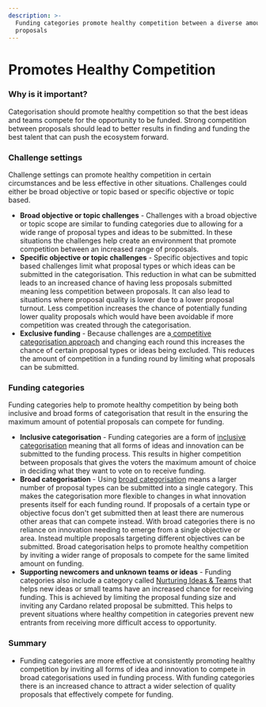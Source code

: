 ```yaml
---
description: >-
  Funding categories promote healthy competition between a diverse amount of
  proposals
---
```


# Promotes Healthy Competition

### **Why is it important?**

Categorisation should promote healthy competition so that the best ideas and teams compete for the opportunity to be funded. Strong competition between proposals should lead to better results in finding and funding the best talent that can push the ecosystem forward.



### Challenge settings

Challenge settings can promote healthy competition in certain circumstances and be less effective in other situations. Challenges could either be broad objective or topic based or specific objective or topic based.

* **Broad objective or topic challenges** - Challenges with a broad objective or topic scope are similar to funding categories due to allowing for a wide range of proposal types and ideas to be submitted. In these situations the challenges help create an environment that promote competition between an increased range of proposals.&#x20;
* **Specific objective or topic challenges** - Specific objectives and topic based challenges limit what proposal types or which ideas can be submitted in the categorisation. This reduction in what can be submitted leads to an increased chance of having less proposals submitted meaning less competition between proposals. It can also lead to situations where proposal quality is lower due to a lower proposal turnout. Less competition increases the chance of potentially funding lower quality proposals which would have been avoidable if more competition was created through the categorisation.
* **Exclusive funding** - Because challenges are a[ competitive categorisation approach](../categorisation-analysis/inclusive-vs-competitive-categorisation.md) and changing each round this increases the chance of certain proposal types or ideas being excluded. This reduces the amount of competition in a funding round by limiting what proposals can be submitted.



### Funding categories

Funding categories help to promote healthy competition by being both inclusive and broad forms of categorisation that result in the ensuring the maximum amount of potential proposals can compete for funding.

* **Inclusive categorisation** - Funding categories are a form of [inclusive categorisation](../categorisation-analysis/inclusive-vs-competitive-categorisation.md) meaning that all forms of ideas and innovation can be submitted to the funding process. This results in higher competition between proposals that gives the voters the maximum amount of choice in deciding what they want to vote on to receive funding.
* **Broad categorisation** - Using [broad categorisation](../categorisation-analysis/broad-vs-specific-categorisation.md) means a larger number of proposal types can be submitted into a single category. This makes the categorisation more flexible to changes in what innovation presents itself for each funding round. If proposals of a certain type or objective focus don't get submitted then at least there are numerous other areas that can compete instead. With broad categories there is no reliance on innovation needing to emerge from a single objective or area. Instead multiple proposals targeting different objectives can be submitted. Broad categorisation helps to promote healthy competition by inviting a wider range of proposals to compete for the same limited amount on funding.
* **Supporting newcomers and unknown teams or ideas** - Funding categories also include a category called [Nurturing Ideas & Teams](../funding-categories/nurturing-ideas-and-teams.md) that helps new ideas or small teams have an increased chance for receiving funding. This is achieved by limiting the proposal funding size and inviting any Cardano related proposal be submitted. This helps to prevent situations where healthy competition in categories prevent new entrants from receiving more difficult access to opportunity.



### Summary

* Funding categories are more effective at consistently promoting healthy competition by inviting all forms of idea and innovation to compete in broad categorisations used in funding process. With funding categories there is an increased chance to attract a wider selection of quality proposals that effectively compete for funding.
